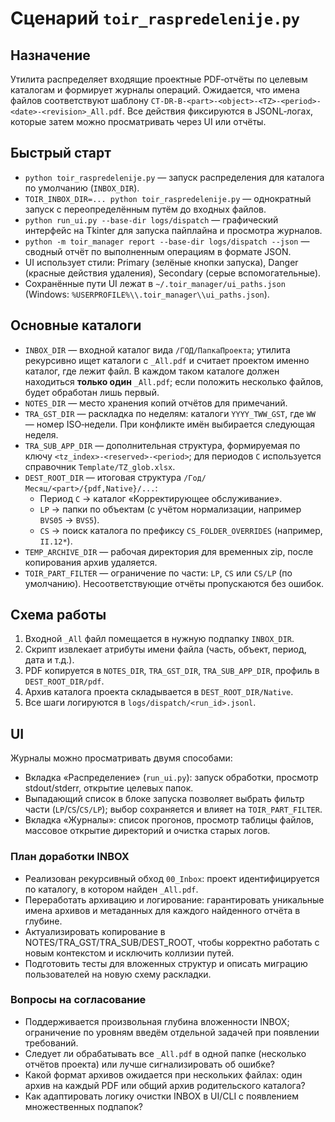 # Сценарий `toir_raspredelenije.py`

## Назначение
Утилита распределяет входящие проектные PDF‑отчёты по целевым каталогам и формирует журналы операций. Ожидается, что имена файлов соответствуют шаблону `CT-DR-B-<part>-<object>-<TZ>-<period>-<date>-<revision>_All.pdf`. Все действия фиксируются в JSONL‑логах, которые затем можно просматривать через UI или отчёты.

## Быстрый старт
- `python toir_raspredelenije.py` — запуск распределения для каталога по умолчанию (`INBOX_DIR`).
- `TOIR_INBOX_DIR=... python toir_raspredelenije.py` — однократный запуск с переопределённым путём до входных файлов.
- `python run_ui.py --base-dir logs/dispatch` — графический интерфейс на Tkinter для запуска пайплайна и просмотра журналов.
- `python -m toir_manager report --base-dir logs/dispatch --json` — сводный отчёт по выполненным операциям в формате JSON.
- UI использует стили: Primary (зелёные кнопки запуска), Danger (красные действия удаления), Secondary (серые вспомогательные).
- Сохранённые пути UI лежат в `~/.toir_manager/ui_paths.json` (Windows: `%USERPROFILE%\\.toir_manager\\ui_paths.json`).

## Основные каталоги
- `INBOX_DIR` — входной каталог вида `/ГОД/ПапкаПроекта`; утилита рекурсивно ищет каталоги с `_All.pdf` и считает проектом именно каталог, где лежит файл. В каждом таком каталоге должен находиться **только один** `_All.pdf`; если положить несколько файлов, будет обработан лишь первый.
- `NOTES_DIR` — место хранения копий отчётов для примечаний.
- `TRA_GST_DIR` — раскладка по неделям: каталоги `YYYY_TWW_GST`, где `WW` — номер ISO‑недели. При конфликте имён выбирается следующая неделя.
- `TRA_SUB_APP_DIR` — дополнительная структура, формируемая по ключу `<tz_index>-<reserved>-<period>`; для периодов `C` используется справочник `Template/TZ_glob.xlsx`.
- `DEST_ROOT_DIR` — итоговая структура `/Год/Месяц/<part>/{pdf,Native}/...`:
  - Период `C` → каталог «Корректирующее обслуживание».
  - `LP` → папки по объектам (с учётом нормализации, например `BVS05` → `BVS5`).
  - `CS` → поиск каталога по префиксу `CS_FOLDER_OVERRIDES` (например, `II.12*`).
- `TEMP_ARCHIVE_DIR` — рабочая директория для временных zip, после копирования архив удаляется.
- `TOIR_PART_FILTER` — ограничение по части: `LP`, `CS` или `CS/LP` (по умолчанию). Несоответствующие отчёты пропускаются без ошибок.

## Схема работы
1. Входной `_All` файл помещается в нужную подпапку `INBOX_DIR`.
2. Скрипт извлекает атрибуты имени файла (часть, объект, период, дата и т.д.).
3. PDF копируется в `NOTES_DIR`, `TRA_GST_DIR`, `TRA_SUB_APP_DIR`, профиль в `DEST_ROOT_DIR/pdf`.
4. Архив каталога проекта складывается в `DEST_ROOT_DIR/Native`.
5. Все шаги логируются в `logs/dispatch/<run_id>.jsonl`.

## UI
Журналы можно просматривать двумя способами:
- Вкладка «Распределение» (`run_ui.py`): запуск обработки, просмотр stdout/stderr, открытие целевых папок.
- Выпадающий список в блоке запуска позволяет выбрать фильтр части (`LP`/`CS`/`CS/LP`); выбор сохраняется и влияет на `TOIR_PART_FILTER`.
- Вкладка «Журналы»: список прогонов, просмотр таблицы файлов, массовое открытие директорий и очистка старых логов.

### План доработки INBOX
- Реализован рекурсивный обход `00_Inbox`: проект идентифицируется по каталогу, в котором найден `_All.pdf`.
- Переработать архивацию и логирование: гарантировать уникальные имена архивов и метаданных для каждого найденного отчёта в глубине.
- Актуализировать копирование в NOTES/TRA_GST/TRA_SUB/DEST_ROOT, чтобы корректно работать с новым контекстом и исключить коллизии путей.
- Подготовить тесты для вложенных структур и описать миграцию пользователей на новую схему раскладки.

### Вопросы на согласование
- Поддерживается произвольная глубина вложенности INBOX; ограничение по уровням введём отдельной задачей при появлении требований.
- Следует ли обрабатывать все `_All.pdf` в одной папке (несколько отчётов проекта) или лучше сигнализировать об ошибке?
- Какой формат архивов ожидается при нескольких файлах: один архив на каждый PDF или общий архив родительского каталога?
- Как адаптировать логику очистки INBOX в UI/CLI с появлением множественных подпапок?

